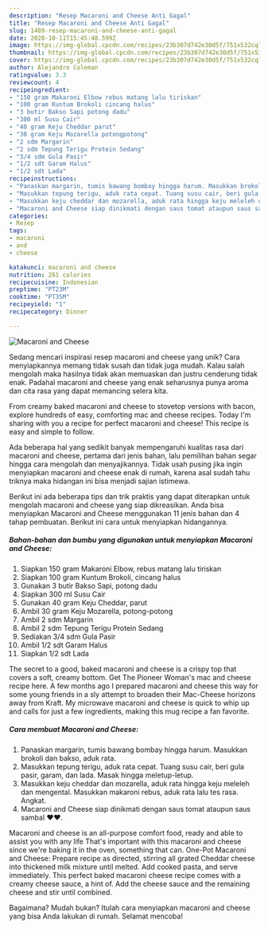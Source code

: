 ```yaml
---
description: "Resep Macaroni and Cheese Anti Gagal"
title: "Resep Macaroni and Cheese Anti Gagal"
slug: 1489-resep-macaroni-and-cheese-anti-gagal
date: 2020-10-11T15:45:48.599Z
image: https://img-global.cpcdn.com/recipes/23b307d742e30d5f/751x532cq70/macaroni-and-cheese-foto-resep-utama.jpg
thumbnail: https://img-global.cpcdn.com/recipes/23b307d742e30d5f/751x532cq70/macaroni-and-cheese-foto-resep-utama.jpg
cover: https://img-global.cpcdn.com/recipes/23b307d742e30d5f/751x532cq70/macaroni-and-cheese-foto-resep-utama.jpg
author: Alejandro Coleman
ratingvalue: 3.3
reviewcount: 4
recipeingredient:
- "150 gram Makaroni Elbow rebus matang lalu tiriskan"
- "100 gram Kuntum Brokoli cincang halus"
- "3 butir Bakso Sapi potong dadu"
- "300 ml Susu Cair"
- "40 gram Keju Cheddar parut"
- "30 gram Keju Mozarella potongpotong"
- "2 sdm Margarin"
- "2 sdm Tepung Terigu Protein Sedang"
- "3/4 sdm Gula Pasir"
- "1/2 sdt Garam Halus"
- "1/2 sdt Lada"
recipeinstructions:
- "Panaskan margarin, tumis bawang bombay hingga harum. Masukkan brokoli dan bakso, aduk rata."
- "Masukkan tepung terigu, aduk rata cepat. Tuang susu cair, beri gula pasir, garam, dan lada. Masak hingga meletup-letup."
- "Masukkan keju cheddar dan mozarella, aduk rata hingga keju meleleh dan mengental. Masukkan makaroni rebus, aduk rata lalu tes rasa. Angkat."
- "Macaroni and Cheese siap dinikmati dengan saus tomat ataupun saus sambal ♥️♥️."
categories:
- Resep
tags:
- macaroni
- and
- cheese

katakunci: macaroni and cheese 
nutrition: 261 calories
recipecuisine: Indonesian
preptime: "PT23M"
cooktime: "PT35M"
recipeyield: "1"
recipecategory: Dinner

---
```



![Macaroni and Cheese](https://img-global.cpcdn.com/recipes/23b307d742e30d5f/751x532cq70/macaroni-and-cheese-foto-resep-utama.jpg)

Sedang mencari inspirasi resep macaroni and cheese yang unik? Cara menyiapkannya memang tidak susah dan tidak juga mudah. Kalau salah mengolah maka hasilnya tidak akan memuaskan dan justru cenderung tidak enak. Padahal macaroni and cheese yang enak seharusnya punya aroma dan cita rasa yang dapat memancing selera kita.

From creamy baked macaroni and cheese to stovetop versions with bacon, explore hundreds of easy, comforting mac and cheese recipes. Today I&#39;m sharing with you a recipe for perfect macaroni and cheese! This recipe is easy and simple to follow.

Ada beberapa hal yang sedikit banyak mempengaruhi kualitas rasa dari macaroni and cheese, pertama dari jenis bahan, lalu pemilihan bahan segar hingga cara mengolah dan menyajikannya. Tidak usah pusing jika ingin menyiapkan macaroni and cheese enak di rumah, karena asal sudah tahu triknya maka hidangan ini bisa menjadi sajian istimewa.


Berikut ini ada beberapa tips dan trik praktis yang dapat diterapkan untuk mengolah macaroni and cheese yang siap dikreasikan. Anda bisa menyiapkan Macaroni and Cheese menggunakan 11 jenis bahan dan 4 tahap pembuatan. Berikut ini cara untuk menyiapkan hidangannya.

<!--inarticleads1-->

##### Bahan-bahan dan bumbu yang digunakan untuk menyiapkan Macaroni and Cheese:

1. Siapkan 150 gram Makaroni Elbow, rebus matang lalu tiriskan
1. Siapkan 100 gram Kuntum Brokoli, cincang halus
1. Gunakan 3 butir Bakso Sapi, potong dadu
1. Siapkan 300 ml Susu Cair
1. Gunakan 40 gram Keju Cheddar, parut
1. Ambil 30 gram Keju Mozarella, potong-potong
1. Ambil 2 sdm Margarin
1. Ambil 2 sdm Tepung Terigu Protein Sedang
1. Sediakan 3/4 sdm Gula Pasir
1. Ambil 1/2 sdt Garam Halus
1. Siapkan 1/2 sdt Lada


The secret to a good, baked macaroni and cheese is a crispy top that covers a soft, creamy bottom. Get The Pioneer Woman&#39;s mac and cheese recipe here. A few months ago I prepared macaroni and cheese this way for some young friends in a sly attempt to broaden their Mac-Cheese horizons away from Kraft. My microwave macaroni and cheese is quick to whip up and calls for just a few ingredients, making this mug recipe a fan favorite. 

<!--inarticleads2-->

##### Cara membuat Macaroni and Cheese:

1. Panaskan margarin, tumis bawang bombay hingga harum. Masukkan brokoli dan bakso, aduk rata.
1. Masukkan tepung terigu, aduk rata cepat. Tuang susu cair, beri gula pasir, garam, dan lada. Masak hingga meletup-letup.
1. Masukkan keju cheddar dan mozarella, aduk rata hingga keju meleleh dan mengental. Masukkan makaroni rebus, aduk rata lalu tes rasa. Angkat.
1. Macaroni and Cheese siap dinikmati dengan saus tomat ataupun saus sambal ♥️♥️.


Macaroni and cheese is an all-purpose comfort food, ready and able to assist you with any life That&#39;s important with this macaroni and cheese since we&#39;re baking it in the oven, something that can. One-Pot Macaroni and Cheese: Prepare recipe as directed, stirring all grated Cheddar cheese into thickened milk mixture until melted. Add cooked pasta, and serve immediately. This perfect baked macaroni cheese recipe comes with a creamy cheese sauce, a hint of. Add the cheese sauce and the remaining cheese and stir until combined. 

Bagaimana? Mudah bukan? Itulah cara menyiapkan macaroni and cheese yang bisa Anda lakukan di rumah. Selamat mencoba!
